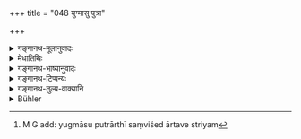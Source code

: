 +++
title = "048 युग्मासु पुत्रा"

+++

<details><summary>गङ्गानथ-मूलानुवादः</summary>

On the even days male children are conceived, and female ones on the uneven days; therefore one who desires a son should have recourse to ones wife on the even days of her “season.”—(48)
</details>

<details><summary>मेधातिथिः</summary>

तासु दशसु या युग्मा रात्रयः षष्ठ्य् अष्टमी दशमी द्वादशी चतुर्दशी षोषशी तासूपगच्छतः पुत्रा जायन्ते ।[^११६] **अयुग्मासु स्त्रियो** दुहितरः । **तस्मात्** पुत्रोत्पत्तिसिद्ध्यर्थं **युग्मासु संविशेद्** भजेत मैथुनधर्मेण **स्त्रियम् अर्तवे** । अनुवादो ऽयम् । अयम् अपि नियम एव- अनुत्पन्नपुत्रस्यायुग्मास्व् अगमनम् ॥ ३.४८ ॥


[^११६]:
     M G add: yugmāsu putrārthī saṃviśed ārtave striyam
</details>

<details><summary>गङ्गानथ-भाष्यानुवादः</summary>

Among the said ten days, the ‘even days’ are the sixth, the eighth, the tenth, the twelfth, the fourteenth and the sixteenth; and when one has intercourse with one’s wife on these days, sons are born to him.

‘*One who desires a son should have recourse to one’s wife on the even days of her season*;’—*i.e*., because ‘*female ones*’—*i.e*., daughters are conceived—‘on the uneven days,’—‘*therefore*’ for the bringing about of the birth of sons, ‘*one should have recourse* to’—have sexual intercourse with—‘*one’s wife, on the even days of her season?*’

This is a mere reiteration; and it is also a restrictive rule, the meaning being that ‘one, for whom no sons have been born, should not have intercourse with one’s wife on the uneven days.’—(48)
</details>

<details><summary>गङ्गानथ-टिप्पन्यः</summary>

This verse is quoted in *Parāśaramādhava* (Ācāra, p. 438), where
‘*yugmāsu*’ is explained as ‘even nights’, and ‘*samvishet*’ as ‘should
approach’;—in *Vīramitrodaya* (Āhnika, p. 559), which explains
‘*ayugmāsu*’ as ‘odd nights’, and ‘*samvishet*’ as ‘should
approach;—also in *Vīramitrodaya* (Saṃskāra p. 153) in support of the
view that ‘one who desires a son should approach his wife on the even
nights of the period, and he who desires a daughter, on the odd nights’;
and adds that though the text speaks simply of ‘nights’, yet the act
should be done *after midnight*; and also that the special mention of
the ‘night’ clearly indicates that intercourse during the day is
forbidden.

*Smṛtitattva* quotes this verse as describing the results accruing from
approaching one’s wife on certain days.

This is quoted in *Aparārka* (p. 103);—in *Hemādri* (Kāla, p. 722);—in
*Saṃskāramayūkha* (p. 16);—in *Smṛticandrikā* (Saṃskāra, p. 37);—in
*Saṃskāraratnamālā* (p. 680);—and in *Nṛsiṃhaprasāda* (Saṃskāra, p. 24
*b*).
</details>

<details><summary>गङ्गानथ-तुल्य-वाक्यानि</summary>

**(verses 3.45-50)  
**

See Comparative notes for [Verse
3.45].
</details>

<details><summary>Bühler</summary>

048	On the even nights sons are conceived and daughters on the uneven ones; hence a man who desires to have sons should approach his wife in due season on the even (nights).
</details>
